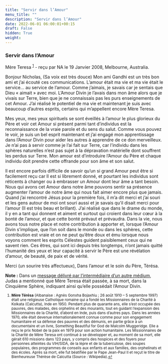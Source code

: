 ```yaml
---
title: "Servir dans l’Amour"
menu_title: ""
description: "Servir dans l’Amour"
date: 2022-06-01 06:00:01+00:15
draft: False
hidden: True
weight:
---
```

### Servir dans l’Amour

Mère Teresa <sup id="a1">[1](#f1)</sup> - reçu par NA le 19 Janvier 2008, Melbourne, Australia.

Bonjour Nicholas, (Sa voix est très douce) Mon ami Gandhi est un très bon ami et j’ai écouté ces communications. L’amour était ma vie et ma vie était le service… au service de l’amour. Comme j’aimais, je savais car je sentais que Dieu « aimait » avec moi. L’Amour Divin je l’avais dans mon âme alors que je vivais sur Terre, bien que je ne connaissais pas les purs enseignements de cet Amour. J’ai réalisé le potentiel de ma vie et maintenant je suis avec beaucoup d’autres esprits, certains qui m’appellent encore Mère Teresa.

Mes yeux, mes yeux spirituels se sont éveillés à l’amour le plus glorieux du Père et voir cet Amour si présent parmi tant d’individus est la reconnaissance de la vraie parole et du sens du salut. Comme vous pouvez le voir, je suis un bel esprit maintenant et j’ai engagé mon apprentissage dans l’Amour Divin pour aider les autres à apprendre de ce don merveilleux. Je n’ai pas à servir comme je l’ai fait sur Terre, car l’individu dans les sphères naturelles n’est pas sujet à la dépravation matérielle dont souffrent les perdus sur Terre. Mon amour est d’introduire l’Amour du Père et chaque individu doit prendre cette offrande pour son âme et son salut.

Il est encore parfois difficile de savoir qu’un si grand Amour peut être si facilement reçu car Il est si librement donné, et pourtant les individus sont réticents à changer ou à embrasser un Amour dont leur âme a tant besoin. Nous qui avons cet Amour dans notre âme pouvons sentir sa présence augmenter l’amour de notre âme qui nous fait aimer encore plus que jamais. Quand j’ai rencontré Jésus pour la première fois, il m’a dit merci et j’ai souri et les gens autour de moi ont souri aussi et je savais qu’il disait merci pour l’amour (Il est très beau et brillant). J’ai réalisé que dans le drame du monde, il y en a tant qui donnent et aiment et surtout qui croient dans leur cœur à la bonté de l’amour, et que cette bonté prévaut et prévaudra. Dans la vie, nous avons tous notre place et notre contribution à apporter et, lorsque l’Amour Divin s’implique, que l’on soit dans le monde ou dans les sphères, cette contribution est vraie et on ne peut qu’être doux et ému lorsque nous voyons comment les esprits Célestes guident paisiblement ceux qui ne savent rien. Ces êtres, qui sont ici depuis très longtemps, n’ont jamais quitté l’humanité des yeux et leur capacité à servir le Père est une révélation d’amour, de beauté, de paix et de vérité.

Merci (un sourire très affectueux), Dans l’amour et le soin du Père, Térésa.

**Note :** Dans un [message délivré par l’intermédiaire d’un autre médium](/fr-contemporary-messages/fr-contemporary-messages-by-date-order/fr-contemporary-messages-2001/fr-2001-9-28-1-hr-judas/), Judas a mentionné que Mère Teresa était passée, à sa mort, dans la Cinquième Sphère, indiquant ainsi qu’elle possédait l’Amour Divin.
<small>

1. <large id="f1"> **Mère Térésa** (Albanaise : Agnès Gonxha Bojaxhiu ; 26 août 1910 – 5 septembre 1997) était une religieuse Catholique romaine qui a fondé les Missionnaires de la Charité à Kolkata (Calcutta), Inde en 1950. Pendant plus de quarante ans, elle s’est occupée des pauvres, des malades, des orphelins et des mourants, tout en guidant l’expansion des Missionnaires de la Charité, d’abord en Inde, puis dans d’autres pays. Dans les années 1970, elle était devenue internationalement connue comme pour son engagement humanitaire et sa défense des pauvres et des démunis, en partie grâce à un documentaire et un livre, Something Beautiful for God de Malcolm Muggeridge. Elle a reçu le prix Nobel de la paix en 1979 pour son action humanitaire. Les Missionnaires de la Charité de Mère Teresa ont continué à se développer et, au moment de sa mort, elle gérait 610 missions dans 123 pays, y compris des hospices et des foyers pour personnes atteintes du VIH/SIDA, de la lèpre et de la tuberculose, des soupes populaires, des programmes de conseils aux enfants et aux familles, des orphelinats et des écoles. Après sa mort, elle fut béatifiée par le Pape Jean-Paul II et reçut le titre de Bienheureuse Thérèse de Calcutta (Source : Wikipedia).[↩](#a1)
